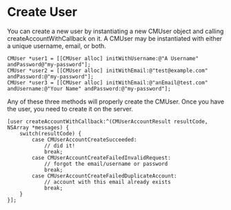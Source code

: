 # Create User

You can create a new user by instantiating a new CMUser object and calling createAccountWithCallback on it. A CMUser may be instantiated with either a unique username, email, or both.

```objc
CMUser *user1 = [[CMUser alloc] initWithUsername:@"A Username" andPassword@"my-password"];       
CMUser *user2 = [[CMUser alloc] initWithEmail:@"test@example.com" andPassword:@"my-password"];
CMUser *user3 = [[CMUser alloc] initWithEmail:@"anEmail@test.com" andUsername:@"Your Name" andPassword:@"my-password"];
```

Any of these three methods will properly create the CMUser. Once you have the user, you need to create it on the server.

```objc
[user createAccountWithCallback:^(CMUserAccountResult resultCode, NSArray *messages) {
    switch(resultCode) {
        case CMUserAccountCreateSucceeded:
            // did it!
            break;
        case CMUserAccountCreateFailedInvalidRequest:
            // forgot the email/username or password
            break;
        case CMUserAccountCreateFailedDuplicateAccount:
            // account with this email already exists
            break;
    }
}];
```
